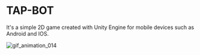 # TAP-BOT
It's a simple 2D game created with Unity Engine for mobile devices such as Android and IOS.




![gif_animation_014](https://user-images.githubusercontent.com/55102646/149039229-3a94070f-bed9-4f3b-8ebe-a8d009b57d28.gif)
